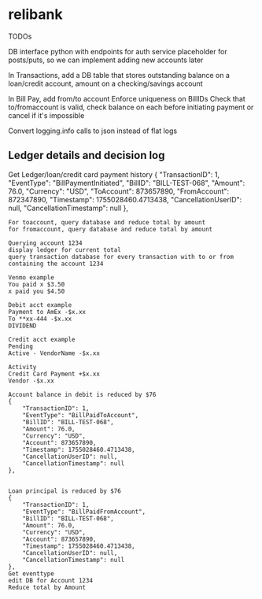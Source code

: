 # relibank

TODOs

DB interface python with endpoints for auth service
placeholder for posts/puts, so we can implement adding new accounts later

In Transactions, add a DB table that stores outstanding balance on a loan/credit account, amount on a checking/savings account

In Bill Pay, add from/to account
Enforce uniqueness on BillIDs
Check that to/fromaccount is valid, check balance on each before initiating payment or cancel if it's impossible

Convert logging.info calls to json instead of flat logs

## Ledger details and decision log

Get Ledger/loan/credit card payment history
    {
        "TransactionID": 1,
        "EventType": "BillPaymentInitiated",
        "BillID": "BILL-TEST-068",
        "Amount": 76.0,
        "Currency": "USD",
        "ToAccount": 873657890,
        "FromAccount": 872347890,
        "Timestamp": 1755028460.4713438,
        "CancellationUserID": null,
        "CancellationTimestamp": null
    },

    For toaccount, query database and reduce total by amount
    for fromaccount, query database and reduce total by amount

    Querying account 1234
    display ledger for current total
    query transaction database for every transaction with to or from containing the account 1234

    Venmo example
    You paid x $3.50
    x paid you $4.50

    Debit acct example
    Payment to AmEx -$x.xx
    To **xx-444 -$x.xx
    DIVIDEND

    Credit acct example
    Pending
    Active - VendorName -$x.xx

    Activity
    Credit Card Payment +$x.xx
    Vendor -$x.xx

    Account balance in debit is reduced by $76
    {
        "TransactionID": 1,
        "EventType": "BillPaidToAccount",
        "BillID": "BILL-TEST-068",
        "Amount": 76.0,
        "Currency": "USD",
        "Account": 873657890,
        "Timestamp": 1755028460.4713438,
        "CancellationUserID": null,
        "CancellationTimestamp": null
    },


    Loan principal is reduced by $76
    {
        "TransactionID": 1,
        "EventType": "BillPaidFromAccount",
        "BillID": "BILL-TEST-068",
        "Amount": 76.0,
        "Currency": "USD",
        "Account": 873657890,
        "Timestamp": 1755028460.4713438,
        "CancellationUserID": null,
        "CancellationTimestamp": null
    },
    Get eventtype
    edit DB for Account 1234
    Reduce total by Amount